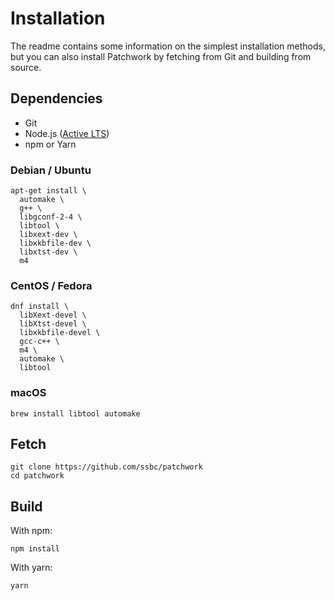 # Installation

The readme contains some information on the simplest installation methods, but
you can also install Patchwork by fetching from Git and building from source.

## Dependencies

- Git
- Node.js ([Active LTS][node-active-lts])
- npm or Yarn

### Debian / Ubuntu

```shell
apt-get install \
  automake \
  g++ \
  libgconf-2-4 \
  libtool \
  libxext-dev \
  libxkbfile-dev \
  libxtst-dev \
  m4
```

### CentOS / Fedora

```shell
dnf install \
  libXext-devel \
  libXtst-devel \
  libxkbfile-devel \
  gcc-c++ \
  m4 \
  automake \
  libtool
```

### macOS

```shell
brew install libtool automake
```

## Fetch

```shell
git clone https://github.com/ssbc/patchwork
cd patchwork
```

## Build

With npm:

```shell
npm install
```

With yarn:

```shell
yarn
```

[node-active-lts]: https://github.com/nodejs/Release#release-schedule
